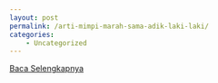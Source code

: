```yaml
---
layout: post
permalink: /arti-mimpi-marah-sama-adik-laki-laki/
categories:
    - Uncategorized
---
```


[Baca Selengkapnya](/08)